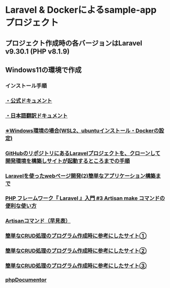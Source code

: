 # Laravel & Dockerによるsample-appプロジェクト
## プロジェクト作成時の各バージョンはLaravel v9.30.1 (PHP v8.1.9)
## Windows11の環境で作成
### インストール手順
### [・公式ドキュメント](https://laravel.com/docs/9.x/installation#next-steps)
### [・日本語翻訳ドキュメント](https://readouble.com/laravel/9.x/ja/installation.html)
### [※Windows環境の場合(WSL2、ubuntuインストール・Dockerの設定)](https://zenn.dev/na9/articles/ffe7b884fee7d2 )
### [GitHubのリポジトリにあるLaravelプロジェクトを、クローンして開発環境を構築しサイトが起動するところまでの手順](https://chigusa-web.com/blog/laravel-github-clone/)
### [Laravelを使ったwebページ開発(2)簡単なアプリケーション構築まで](https://deus-ex-machina-ism.com/?p=23279)
### [PHP フレームワーク『 Laravel 』入門 #3 Artisan make コマンドの便利な使い方](https://knowledge.cpi.ad.jp/howto-cpi/laravel-artisan/)
### [Artisanコマンド（早見表）](https://laraweb.net/environment/899/)
### [簡単なCRUD処理のプログラム作成時に参考にしたサイト①](https://team-lab.github.io/skillup/step2/04-laravel-form.html)
### [簡単なCRUD処理のプログラム作成時に参考にしたサイト②](https://tech.windii.jp/backend/laravel/request)
### [簡単なCRUD処理のプログラム作成時に参考にしたサイト③](https://qiita.com/manbolila/items/7bb009908afc12269b8b)
### [phpDocumentor](https://www.phpdoc.org/3.0/)
